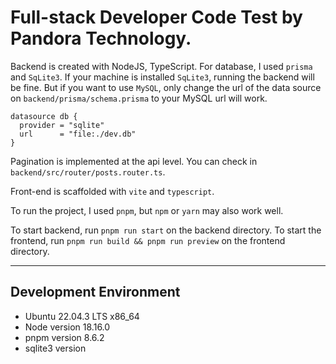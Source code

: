 # Full-stack Developer Code Test by Pandora Technology.

Backend is created with NodeJS, TypeScript.
For database, I used `prisma` and `SqLite3`.
If your machine is installed `SqLite3`, running the backend will be fine.
But if you want to use `MySQL`, only change the url of the data source on `backend/prisma/schema.prisma` to your MySQL url will work.

```prisma
datasource db {
  provider = "sqlite"
  url      = "file:./dev.db"
}
```

Pagination is implemented at the api level. You can check in `backend/src/router/posts.router.ts`.

Front-end is scaffolded with `vite` and `typescript`.

To run the project, I used `pnpm`, but `npm` or `yarn` may also work well.


To start backend, run `pnpm run start` on the backend directory.
To start the frontend, run `pnpm run build && pnpm run preview` on the frontend directory.

---
## Development Environment
- Ubuntu 22.04.3 LTS x86_64
- Node version 18.16.0
- pnpm version 8.6.2
- sqlite3 version 
